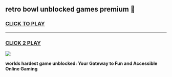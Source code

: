 
## retro bowl unblocked games premium 👋
<h3>
<a href="https://premium.freeplayer.one?title=retro_bowl_unblocked_games_premium&ref=13F">CLICK TO PLAY</a></h3>
<hr>

<h3>
<a href="https://premium.freeplayer.one?title=retro_bowl_unblocked_games_premium&ref=13F">CLICK 2 PLAY</a>
  
</h3>

<a href="https://premium.freeplayer.one?title=retro_bowl_unblocked_games_premium&ref=12F/"><img src="https://clearcache.store/games.png"></a>


**worlds hardest game unblocked: Your Gateway to Fun and Accessible Online Gaming**
